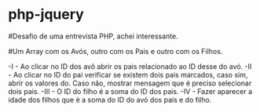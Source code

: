 # php-jquery

#Desafio de uma entrevista PHP, achei interessante.

#Um Array com os Avós, outro com os Pais e outro com os Filhos. 

-I - Ao clicar no ID dos avô abrir os pais relacionado ao ID desse do avó.
-II - Ao clicar no ID do pai verificar se existem dois pais marcados, caso sim, abrir os valores do. Caso não, mostrar mensagem que é preciso selecionar dois pais.
-III - O ID do filho é a soma do ID dos pais. 
-IV - Fazer aparecer a idade dos filhos que é a soma do ID do avó dos pais e do filho.
